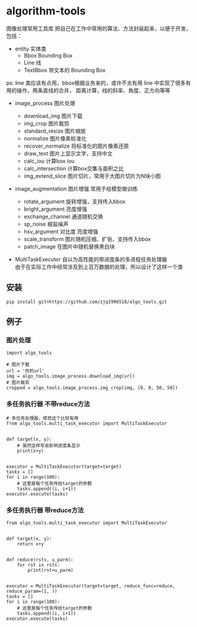 # algorithm-tools
图像处理常用工具库 把自己在工作中常用的算法、方法封装起来，以便于开发，包括：
+ entity 实体类
    + Bbox Bounding Box
    + Line 线
    + TextBbox 带文本的 Bounding Box
    
ps: line 类应该有点用，bbox根据业务来的，或许不太有用
line 中实现了很多有用的操作，两条直线的合并，
距离计算，线的斜率、角度、正方向等等

+ image_process 图片处理
    + download_img 图片下载
    + img_crop 图片裁剪
    + standard_resize 图片缩放
    + normalize 图片像素标准化
    + recover_normalize 将标准化的图片像素还原
    + draw_text 图片上显示文字，支持中文
    + calc_iou 计算box iou
    + calc_intersection 计算box交集与面积之比
    + img_extend_slice 图片切片，常用于大图片切片为N块小图


+ image_augmentation 图片增强 常用于给模型做训练
    + rotate_argument 旋转增强，支持传入bbox
    + bright_argument 亮度增强
    + exchange_channel 通道随机交换
    + sp_noise 椒盐噪声
    + hsv_argument 对比度 亮度增强
    + scale_transform 图片随机压缩、扩张，支持传入bbox
    + patch_image 在图片中随机替换黑白块
    

+ MultiTaskExecutor 自以为高性能的带进度条的多进程任务处理器<br/>
由于在实际工作中经常涉及到上百万数据的处理，所以设计了这样一个类
## 安装
```angular2html
pip install git+https://github.com/zjq1996518/algo_tools.git
```

## 例子
### 图片处理
```angular2html
import algo_tools

# 图片下载
url = '你的url'
img = algo_tools.image_process.download_img(url)
# 图片裁剪
cropped = algo_tools.image_process.img_crop(img, [0, 0, 50, 50])

```
### 多任务执行器 不带reduce方法
```angular2html
# 多任务处理器，感觉这个比较有用
from algo_tools.multi_task_executor import MultiTaskExecutor


def target(x, y):
    # 虽然这样写会影响进度条显示
    print(x+y)


executor = MultiTaskExecutor(target=target)
tasks = []
for i in range(100):
    # 这里是每个任务传给target的参数
    tasks.append((i, i+1))
executor.execute(tasks)
```
### 多任务执行器 带reduce方法
```angular2html
from algo_tools.multi_task_executor import MultiTaskExecutor


def target(x, y):
    return x+y


def reduce(rsts, u_parm):
    for rst in rsts:
        print(rst+u_parm)


executor = MultiTaskExecutor(target=target, reduce_func=reduce, reduce_param=(1, ))
tasks = []
for i in range(100):
    # 这里是每个任务传给target的参数
    tasks.append((i, i+1))
executor.execute(tasks)
```